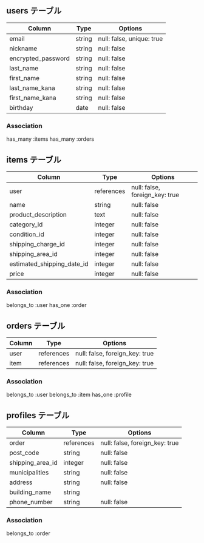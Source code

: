 ## users テーブル

| Column             | Type   | Options                   |
| ------------------ | ------ | ------------------------- |
| email              | string | null: false, unique: true |
| nickname           | string | null: false               |
| encrypted_password | string | null: false               |
| last_name          | string | null: false               |
| first_name         | string | null: false               |
| last_name_kana     | string | null: false               |
| first_name_kana    | string | null: false               |
| birthday           | date   | null: false               |

### Association
 has_many :items
 has_many :orders


## items テーブル

| Column                     | Type       | Options                        |
| -------------------------- | ---------  | ------------------------------ |
| user                       | references | null: false, foreign_key: true |
| name                       | string     | null: false                    |
| product_description        | text       | null: false                    |  
| category_id                | integer    | null: false                    |
| condition_id               | integer    | null: false                    |
| shipping_charge_id         | integer    | null: false                    |
| shipping_area_id           | integer    | null: false                    |
| estimated_shipping_date_id | integer    | null: false                    |
| price                      | integer    | null: false                    |

### Association
belongs_to :user
has_one    :order

## orders テーブル

| Column       | Type       | Options                        |
| ------------ | ---------- | ------------------------------ |
| user         | references | null: false, foreign_key: true |
| item         | references | null: false, foreign_key: true |

### Association
belongs_to :user
belongs_to :item
has_one    :profile


## profiles テーブル

| Column           | Type          | Options                        |
| ---------------  | ------------- | ------------------------------ |
| order            | references    | null: false, foreign_key: true |
| post_code        | string        | null: false                    |
| shipping_area_id | integer       | null: false                    |
| municipalities   | string        | null: false                    |
| address          | string        | null: false                    |
| building_name    | string        |                                |
| phone_number     | string        | null: false                    |

### Association
belongs_to :order


